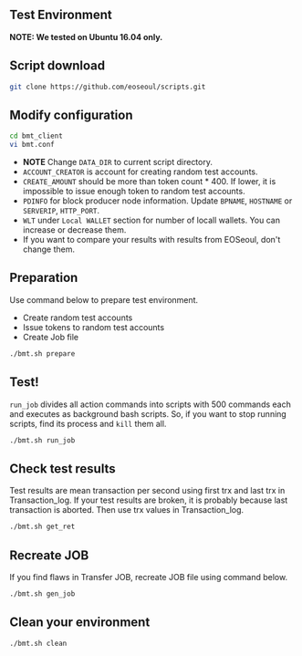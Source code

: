 ## Test Environment

**NOTE: We tested on Ubuntu 16.04 only.**

## Script download
```bash
git clone https://github.com/eoseoul/scripts.git
```

## Modify configuration
```bash
cd bmt_client
vi bmt.conf
```

* **NOTE** Change `DATA_DIR` to current script directory.
* `ACCOUNT_CREATOR` is account for creating random test accounts.
* `CREATE_AMOUNT` should be more than token count * 400. If lower, it is impossible to issue enough token to random test accounts.
* `PDINFO` for block producer node information. Update `BPNAME`, `HOSTNAME` or `SERVERIP`, `HTTP_PORT`.
* `WLT` under `Local WALLET` section for number of locall wallets. You can increase or decrease them.
* If you want to compare your results with results from EOSeoul, don't change them.

## Preparation

Use command below to prepare test environment.
* Create random test accounts
* Issue tokens to random test accounts
* Create Job file
```bash
./bmt.sh prepare
```

## Test!

`run_job` divides all action commands into scripts with 500 commands each and executes as background bash scripts. So, if you want to stop running scripts, find its process and `kill` them all.

```bash
./bmt.sh run_job
```

## Check test results

Test results are mean transaction per second using first trx and last trx in Transaction_log.
If your test results are broken, it is probably because last transaction is aborted.
Then use trx values in Transaction_log.

```bash
./bmt.sh get_ret
```

## Recreate JOB

If you find flaws in Transfer JOB, recreate JOB file using command below.

```bash
./bmt.sh gen_job
```

## Clean your environment

```bash
./bmt.sh clean
```
